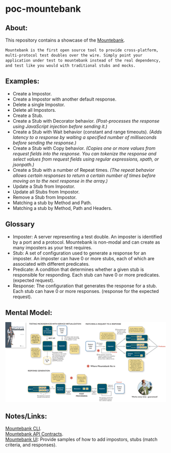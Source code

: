 # poc-mountebank

## About:
This repository contains a showcase of the [Mountebank](http://www.mbtest.org/).
```
Mountebank is the first open source tool to provide cross-platform, multi-protocol test doubles over the wire. Simply point your application under test to mountebank instead of the real dependency, and test like you would with traditional stubs and mocks.
```

## Examples:
- Create a Impostor.
- Create a Impostor with another default response.
- Delete a single Impostor.
- Delete all Impostors.
- Create a Stub.
- Create a Stub with Decorator behavior. *(Post-processes the response using JavaScript injection before sending it.)*
- Create a Stub with Wait behavior (constant and range timeouts). *(Adds latency to a response by waiting a specified number of milliseconds before sending the response.)*
- Create a Stub with Copy behavior. *(Copies one or more values from request fields into the response. You can tokenize the response and select values from request fields using regular expressions, xpath, or jsonpath.)*
- Create a Stub with a number of Repeat times. *(The repeat behavior allows certain responses to return a certain number of times before moving on to the next response in the array.)*
- Update a Stub from Impostor.
- Update all Stubs from Impostor.
- Remove a Stub from Impostor.
- Matching a stub by Method and Path.
- Matching a stub by Method, Path and Headers.

## Glossary
- Imposter: A server representing a test double. An imposter is identified by a port and a protocol. Mountebank is non-modal and can create as many imposters as your test requires.
- Stub: A set of configuration used to generate a response for an imposter. An imposter can have 0 or more stubs, each of which are associated with different predicates.
- Predicate: A condition that determines whether a given stub is responsible for responding. Each stub can have 0 or more predicates. (expected request).
- Response: The configuration that generates the response for a stub. Each stub can have 0 or more responses. (response for the expected request).

## Mental Model:
<img src="./docs/images/mentalmodel-mountebank.png" alt="Mountebank Mental Model">  

## Notes/Links:
[Mountebank CLI](http://www.mbtest.org/docs/commandLine).  
[Mountebank API Contracts](http://www.mbtest.org/docs/api/contracts).  
[Mountebank UI](https://donhenton.github.io/mountebank-UI/public_html/index.html#/): Provide samples of how to add impostors, stubs (match criteria, and responses).  
